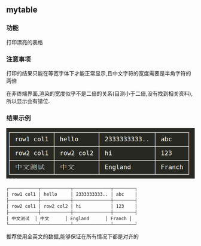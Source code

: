 ## mytable

### 功能
打印漂亮的表格

### 注意事项
打印的结果只能在等宽字体下才能正常显示,且中文字符的宽度需要是半角字符的两倍

在非终端界面,渲染的宽度似乎不是二倍的关系(目测小于二倍,没有找到相关资料),所以显示会有错位.

### 结果示例
![table](screenshot.png)
```
┌───────────┬───────────┬──────────────┬────────┐
│ row1 col1 │ hello     │ 2333333333.. │ abc    │
├───────────┼───────────┼──────────────┼────────┤
│ row2 col1 │ row2 col2 │ hi           │ 123    │
├───────────┼───────────┼──────────────┼────────┤
│ 中文测试  │ 中文      │ England      │ Franch │
└───────────┴───────────┴──────────────┴────────┘
```


推荐使用全英文的数据,能够保证在所有情况下都是对齐的
